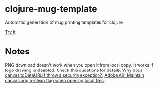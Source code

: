clojure-mug-template
====================

Automatic generation of mug printing templates for clojure

[Try it](http://nbeloglazov.github.com/clojure-mug-template/)

Notes
=====

PNG download doesn't work when you open it from local copy. It works if logo drawing is disabled. Check this questions for details: [Why does canvas.toDataURL() throw a security exception?](http://stackoverflow.com/questions/2390232/why-does-canvas-todataurl-throw-a-security-exception), [Adobe Air: Maintain canvas origin-clean flag when opening local files](http://stackoverflow.com/questions/7814906/adobe-air-maintain-canvas-origin-clean-flag-when-opening-local-files).